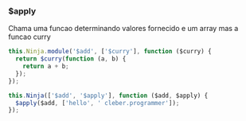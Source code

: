 ### $apply

Chama uma funcao determinando valores fornecido e um array mas a funcao curry

```javascript
this.Ninja.module('$add', ['$curry'], function ($curry) {
  return $curry(function (a, b) {
    return a + b;
  });
});

this.Ninja(['$add', '$apply'], function ($add, $apply) {
  $apply($add, ['hello', ' cleber.programmer']);
});
```
